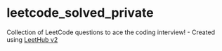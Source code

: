 # leetcode_solved_private
Collection of LeetCode questions to ace the coding interview! - Created using [LeetHub v2](https://github.com/arunbhardwaj/LeetHub-2.0)
